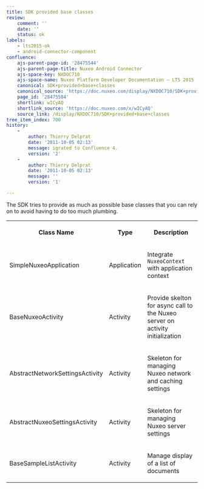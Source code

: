 ```yaml
---
title: SDK provided base classes
review:
    comment: ''
    date: ''
    status: ok
labels:
    - lts2015-ok
    - android-connector-component
confluence:
    ajs-parent-page-id: '28475544'
    ajs-parent-page-title: Nuxeo Android Connector
    ajs-space-key: NXDOC710
    ajs-space-name: Nuxeo Platform Developer Documentation — LTS 2015
    canonical: SDK+provided+base+classes
    canonical_source: 'https://doc.nuxeo.com/display/NXDOC710/SDK+provided+base+classes'
    page_id: '28475584'
    shortlink: wICyAQ
    shortlink_source: 'https://doc.nuxeo.com/x/wICyAQ'
    source_link: /display/NXDOC710/SDK+provided+base+classes
tree_item_index: 700
history:
    -
        author: Thierry Delprat
        date: '2011-10-05 02:13'
        message: igrated to Confluence 4.
        version: '2'
    -
        author: Thierry Delprat
        date: '2011-10-05 02:13'
        message: ''
        version: '1'

---
```

The SDK tries to provide as much as possible base classes that you can rely on to avoid having to do too much plumbing.

<div class="table-scroll"><table class="hover"><tbody><tr><th colspan="1">

Class Name

</th><th colspan="1">

Type

</th><th colspan="1">

Description

</th></tr><tr><td colspan="1">

SimpleNuxeoApplication

</td><td colspan="1">

Application

</td><td colspan="1">

Integrate `NuxeoContext` with application context

</td></tr><tr><td colspan="1">

BaseNuxeoActivity

</td><td colspan="1">

Activity

</td><td colspan="1">

Provide skelton for async call to the Nuxeo server on activity initialization

</td></tr><tr><td colspan="1">

AbstractNetworkSettingsActivity

</td><td colspan="1">

Activity

</td><td colspan="1">

Skeleton for managing Nuxeo network and caching settings

</td></tr><tr><td colspan="1">

AbstractNuxeoSettingsActivity

</td><td colspan="1">

Activity

</td><td colspan="1">

Skeleton for managing Nuxeo server settings

</td></tr><tr><td colspan="1">

BaseSampleListActivity

</td><td colspan="1">

Activity

</td><td colspan="1">

Manage display of a list of documents

</td></tr></tbody></table></div>
